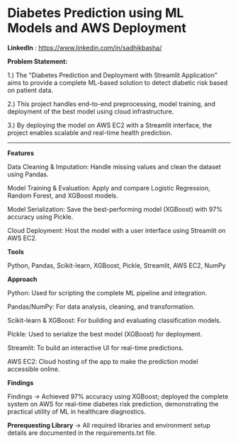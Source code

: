 # Diabetes Prediction using ML Models and AWS Deployment
**LinkedIn** : https://www.linkedin.com/in/sadhikbasha/

**Problem Statement:**

1.) The "Diabetes Prediction and Deployment with Streamlit Application" aims to provide a complete ML-based solution to detect diabetic risk based on patient data.

2.) This project handles end-to-end preprocessing, model training, and deployment of the best model using cloud infrastructure.

3.) By deploying the model on AWS EC2 with a Streamlit interface, the project enables scalable and real-time health prediction.

---

**Features**

Data Cleaning & Imputation: Handle missing values and clean the dataset using Pandas.

Model Training & Evaluation: Apply and compare Logistic Regression, Random Forest, and XGBoost models.

Model Serialization: Save the best-performing model (XGBoost) with 97% accuracy using Pickle.

Cloud Deployment: Host the model with a user interface using Streamlit on AWS EC2.


**Tools**

Python, Pandas, Scikit-learn, XGBoost, Pickle, Streamlit, AWS EC2, NumPy


**Approach**

Python: Used for scripting the complete ML pipeline and integration.

Pandas/NumPy: For data analysis, cleaning, and transformation.

Scikit-learn & XGBoost: For building and evaluating classification models.

Pickle: Used to serialize the best model (XGBoost) for deployment.

Streamlit: To build an interactive UI for real-time predictions.

AWS EC2: Cloud hosting of the app to make the prediction model accessible online.


**Findings**

Findings → Achieved 97% accuracy using XGBoost; deployed the complete system on AWS for real-time diabetes risk prediction, demonstrating the practical utility of ML in healthcare diagnostics.


**Prerequesting Library**
→ All required libraries and environment setup details are documented in the requirements.txt file.

